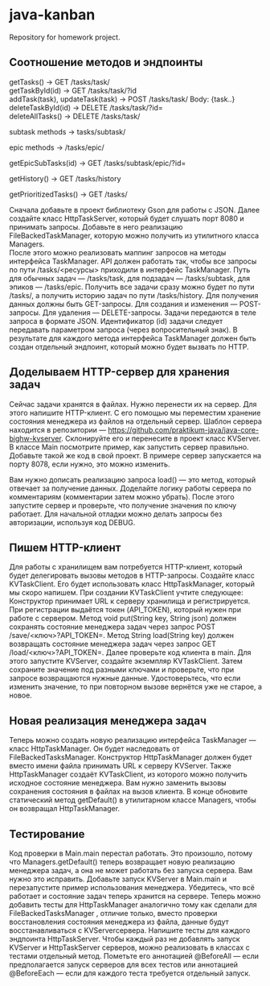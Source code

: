 # java-kanban
Repository for homework project.

## Соотношение методов и эндпоинты

getTasks() -> GET /tasks/task/  
getTaskById(id) -> GET /tasks/task/?id  
addTask(task), updateTask(task) -> POST /tasks/task/ Body: {task..}  
deleteTaskById(id) -> DELETE /tasks/task/?id=  
deleteAllTasks() -> DELETE /tasks/task/  

subtask methods -> tasks/subtask/  

epic methods -> /tasks/epic/  

getEpicSubTasks(id) -> GET /tasks/subtask/epic/?id=  

getHistory() -> GET /tasks/history

getPrioritizedTasks() -> GET /tasks/  


Сначала добавьте в проект библиотеку Gson для работы с JSON. 
Далее создайте класс HttpTaskServer, который будет слушать порт 8080 и принимать запросы. 
Добавьте в него реализацию FileBackedTaskManager, которую можно получить из утилитного класса Managers.  
После этого можно реализовать маппинг запросов на методы интерфейса TaskManager.
API должен работать так, чтобы все запросы по пути /tasks/<ресурсы> приходили в интерфейс TaskManager. 
Путь для обычных задач — /tasks/task, для подзадач — /tasks/subtask, для эпиков — /tasks/epic. 
Получить все задачи сразу можно будет по пути /tasks/, а получить историю задач по пути /tasks/history.
Для получения данных должны быть GET-запросы. Для создания и изменения — POST-запросы. 
Для удаления — DELETE-запросы. Задачи передаются в теле запроса в формате JSON. 
Идентификатор (id) задачи следует передавать параметром запроса (через вопросительный знак).
В результате для каждого метода интерфейса TaskManager должен быть создан отдельный эндпоинт, 
который можно будет вызвать по HTTP.  

## Доделываем HTTP-сервер для хранения задач  
Сейчас задачи хранятся в файлах. Нужно перенести их на сервер. Для этого напишите HTTP-клиент. 
С его помощью мы переместим хранение состояния менеджера из файлов на отдельный сервер.
Шаблон сервера находится в репозитории — https://github.com/praktikum-java/java-core-bighw-kvserver. 
Склонируйте его и перенесите в проект класс KVServer. В классе Main посмотрите пример, как запустить сервер правильно. 
Добавьте такой же код в свой проект. В примере сервер запускается на порту 8078, если нужно, это можно изменить.  

Вам нужно дописать реализацию запроса load() — это метод, который отвечает за получение данных. 
Доделайте логику работы сервера по комментариям (комментарии затем можно убрать). 
После этого запустите сервер и проверьте, что получение значения по ключу работает. 
Для начальной отладки можно делать запросы без авторизации, используя код DEBUG.  

## Пишем HTTP-клиент  
Для работы с хранилищем вам потребуется HTTP-клиент, который будет делегировать вызовы методов в HTTP-запросы. 
Создайте класс KVTaskClient. Его будет использовать класс HttpTaskManager, который мы скоро напишем.
При создании KVTaskClient учтите следующее:
Конструктор принимает URL к серверу хранилища и регистрируется. 
При регистрации выдаётся токен (API_TOKEN), который нужен при работе с сервером.
Метод void put(String key, String json) должен сохранять состояние менеджера задач через запрос POST /save/<ключ>?API_TOKEN=.
Метод String load(String key) должен возвращать состояние менеджера задач через запрос GET /load/<ключ>?API_TOKEN=.
Далее проверьте код клиента в main. Для этого запустите KVServer, создайте экземпляр KVTaskClient. 
Затем сохраните значение под разными ключами и проверьте, что при запросе возвращаются нужные данные. 
Удостоверьтесь, что если изменить значение, то при повторном вызове вернётся уже не старое, а новое.  

## Новая реализация менеджера задач  
Теперь можно создать новую реализацию интерфейса TaskManager — класс HttpTaskManager. 
Он будет наследовать от FileBackedTasksManager.
Конструктор HttpTaskManager должен будет вместо имени файла принимать URL к серверу KVServer. 
Также HttpTaskManager создаёт KVTaskClient, из которого можно получить исходное состояние менеджера. 
Вам нужно заменить вызовы сохранения состояния в файлах на вызов клиента.
В конце обновите статический метод getDefault() в утилитарном классе Managers, чтобы он возвращал HttpTaskManager.  

## Тестирование  
Код проверки в Main.main перестал работать. Это произошло, 
потому что Managers.getDefault() теперь возвращает новую реализацию менеджера задач,
а она не может работать без запуска сервера. Вам нужно это исправить.
Добавьте запуск KVServer в Main.main и перезапустите пример использования менеджера. 
Убедитесь, что всё работает и состояние задач теперь хранится на сервере.
Теперь можно добавить тесты для HttpTaskManager аналогично тому как сделали для FileBackedTasksManager , 
отличие только, вместо проверки восстановления состояния менеджера из файла, данные будут восстанавливаться с KVServerсервера.
Напишите тесты для каждого эндпоинта HttpTaskServer. Чтобы каждый раз не добавлять запуск KVServer и HttpTaskServer  серверов, 
можно реализовать в классах с тестами отдельный метод. Пометьте его аннотацией @BeforeAll — если предполагается запуск серверов для всех тестов или аннотацией @BeforeEach — если для каждого теста требуется отдельный запуск.
